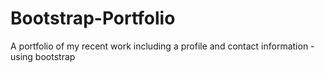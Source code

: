 # Bootstrap-Portfolio
A portfolio of my recent work including a profile and contact information - using bootstrap 
